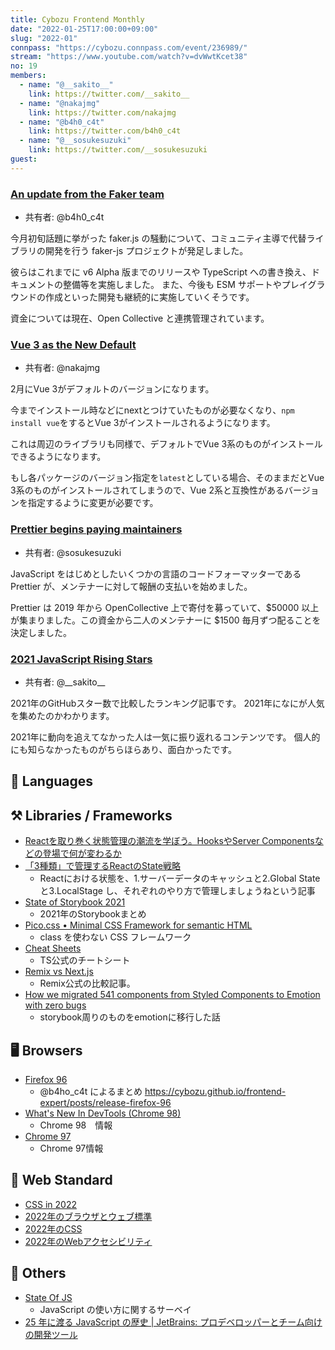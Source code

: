 ```yaml
---
title: Cybozu Frontend Monthly
date: "2022-01-25T17:00:00+09:00"
slug: "2022-01"
connpass: "https://cybozu.connpass.com/event/236989/"
stream: "https://www.youtube.com/watch?v=dvWwtKcet38"
no: 19
members:
  - name: "@__sakito__"
    link: https://twitter.com/__sakito__
  - name: "@nakajmg"
    link: https://twitter.com/nakajmg
  - name: "@b4h0_c4t"
    link: https://twitter.com/b4h0_c4t
  - name: "@__sosukesuzuki"
    link: https://twitter.com/__sosukesuzuki
guest:
---
```


### [An update from the Faker team](https://fakerjs.dev/update.html)
- 共有者: @b4h0_c4t

今月初旬話題に挙がった faker.js の騒動について、コミュニティ主導で代替ライブラリの開発を行う faker-js プロジェクトが発足しました。

彼らはこれまでに v6 Alpha 版までのリリースや TypeScript への書き換え、ドキュメントの整備等を実施しました。
また、今後も ESM サポートやプレイグラウンドの作成といった開発も継続的に実施していくそうです。

資金については現在、Open Collective と連携管理されています。

### [Vue 3 as the New Default](https://blog.vuejs.org/posts/vue-3-as-the-new-default.html)

- 共有者: @nakajmg

2月にVue 3がデフォルトのバージョンになります。

今までインストール時などにnextとつけていたものが必要なくなり、`npm install vue`をするとVue 3がインストールされるようになります。

これは周辺のライブラリも同様で、デフォルトでVue 3系のものがインストールできるようになります。

もし各パッケージのバージョン指定を`latest`としている場合、そのままだとVue 3系のものがインストールされてしまうので、Vue 2系と互換性があるバージョンを指定するように変更が必要です。

### [Prettier begins paying maintainers](https://prettier.io/blog/2022/01/06/prettier-begins-paying-maintainers.html)

- 共有者: @sosukesuzuki

JavaScript をはじめとしたいくつかの言語のコードフォーマッターである Prettier が、メンテナーに対して報酬の支払いを始めました。

Prettier は 2019 年から OpenCollective 上で寄付を募っていて、$50000 以上が集まりました。この資金から二人のメンテナーに $1500 毎月ずつ配ることを決定しました。

### [2021 JavaScript Rising Stars ](https://risingstars.js.org/2021/ja)

- 共有者: @\_\_sakito_\_

2021年のGitHubスター数で比較したランキング記事です。
2021年になにが人気を集めたのかわかります。

2021年に動向を追えてなかった人は一気に振り返れるコンテンツです。
個人的にも知らなかったものがちらほらあり、面白かったです。

## 💬 Languages

## ⚒️ Libraries / Frameworks

- [Reactを取り巻く状態管理の潮流を学ぼう。HooksやServer Componentsなどの登場で何が変わるか](https://eh-career.com/engineerhub/entry/2022/01/13/090000)
- [「3種類」で管理するReactのState戦略](https://zenn.dev/yoshiko/articles/607ec0c9b0408d)
  - Reactにおける状態を、1.サーバーデータのキャッシュと2.Global Stateと3.LocalStage し、それぞれのやり方で管理しましょうねという記事
- [State of Storybook 2021](https://storybook.js.org/blog/state-of-storybook-2021/)
  - 2021年のStorybookまとめ 
- [Pico.css • Minimal CSS Framework for semantic HTML](https://picocss.com/)
  - class を使わない CSS フレームワーク
- [Cheat Sheets](https://www.typescriptlang.org/cheatsheets)
  - TS公式のチートシート
- [Remix vs Next.js](https://remix.run/blog/remix-vs-next)
  - Remix公式の比較記事。
- [How we migrated 541 components from Styled Components to Emotion with zero bugs](https://storybook.js.org/blog/541-components-from-styled-components-to-emotion/)
  - storybook周りのものをemotionに移行した話

## 🖥 Browsers

- [Firefox 96](https://www.mozilla.org/en-US/firefox/96.0/releasenotes/)
  - @b4ho_c4t によるまとめ https://cybozu.github.io/frontend-expert/posts/release-firefox-96
- [What's New In DevTools (Chrome 98)](https://developer.chrome.com/blog/new-in-devtools-98/)
  - Chrome 98　情報 
- [Chrome 97](https://cybozu.github.io/frontend-expert/posts/release-chrome-97)
  - Chrome 97情報

## 📏 Web Standard

- [CSS in 2022](https://www.bram.us/2021/12/27/css-in-2022/)
- [2022年のブラウザとウェブ標準](https://gihyo.jp/design/column/newyear/2022/web-standards-and-browsers)
- [2022年のCSS](https://gihyo.jp/design/column/newyear/2022/css-prospect)
- [2022年のWebアクセシビリティ](https://gihyo.jp/design/column/newyear/2022/web-accessibility-prospect)

## 🦆 Others

- [State Of JS](https://stateofjs.com/)
  - JavaScript の使い方に関するサーベイ
- [25 年に渡る JavaScript の歴史 | JetBrains: プロデベロッパーとチーム向けの開発ツール](https://www.jetbrains.com/ja-jp/lp/javascript-25/)

